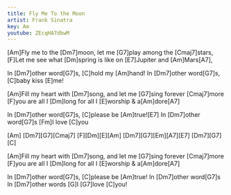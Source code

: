 ```yaml
---
title: Fly Me To the Moon
artist: Frank Sinatra
key: Am
youtube: ZEcqHA7dbwM
---
```


[Am]Fly me to the [Dm7]moon, let me [G7]play among the [Cmaj7]stars,
[F]Let me see what [Dm]spring is like on [E7]Jupiter and [Am]Mars[A7],

In [Dm7]other word[G7]s,  [C]hold my [Am]hand!
In [Dm7]other word[G7]s, [C]baby kiss [E]me!

[Am]Fill my heart with [Dm7]song, and let me [G7]sing forever [Cmaj7]more
[F]you are all I [Dm]long for all I [E]worship & a[Am]dore[A7]

In [Dm7]other word[G7]s,  [C]please be [Am]true![E7]
In [Dm7]other word[G7]s  [Fm]I love [C]you

[Am] [Dm7][G7][Cmaj7]
[F][Dm][E][Am]
[Dm7][G7][Em][A7][E7]
[Dm7][G7][C]

[Am]Fill my heart with [Dm7]song, and let me [G7]sing forever [Cmaj7]more
[F]you are all I [Dm]long for all I [E]worship & a[Am]dore[A7]

In [Dm7]other word[G7]s,  [C]please be [Am]true!
In [Dm7]other word[G7]s
In [Dm7]other words  [G]I [G7]love [C]you!
